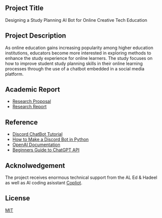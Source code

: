## Project Title

Designing a Study Planning AI Bot for Online Creative Tech Education

## Project Description

As online education gains increasing popularity among higher education institutions, educators become more interested in exploring methods to enhance the study experience for online learners. The study focuses on how to improve student study planning skills in their online learning processes through the use of a chatbot embedded in a social media platform.

## Academic Report

- [Research Proposal](https://github.com/Yifan-FENG/experimental-hci-ual/blob/main/Research%20Proposal%20.pdf)
- [Research Report](https://github.com/Yifan-FENG/experimental-hci-ual/blob/main/Research%20Report.pdf)


## Reference

- [Discord ChatBot Tutorial](https://www.youtube.com/watch?v=wdgVv4UP08c&ab_channel=Amigoscode)
- [How to Make a Discord Bot in Python](https://realpython.com/how-to-make-a-discord-bot-python/)
- [OpenAI Documentation](https://platform.openai.com/docs/api-reference/making-requests)
- [Beginners Guide to ChatGPT API](https://levelup.gitconnected.com/a-beginners-guide-to-using-the-chatgpt-api-in-python-29c57775113b)

## Acknolwedgement

The project receives enormous technical support from the AL Ed & Hadeel as well as AI coding asisstant [Copliot](https://resources.github.com/copilot-for-business/?ef_id=_k_c01ace4305031dfe7653aa11464fb405_k_&OCID=AIDcmm4lwmjeex_SEM__k_c01ace4305031dfe7653aa11464fb405_k_&msclkid=c01ace4305031dfe7653aa11464fb405).

## License

[MIT](https://choosealicense.com/licenses/mit/)
